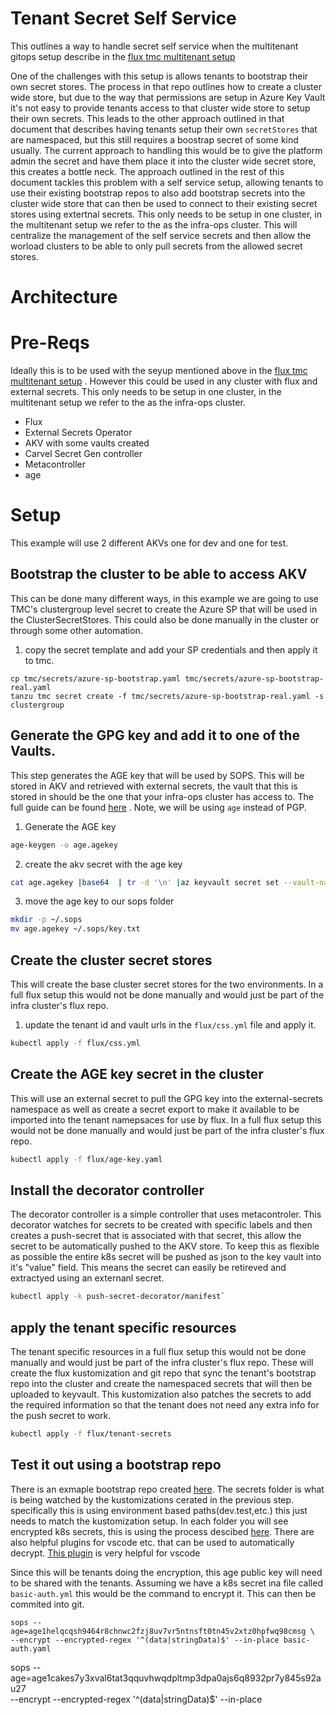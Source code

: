# Tenant Secret Self Service

This outlines a way to handle secret self service when the multitenant gitops setup describe in the [flux tmc multitenant setup](https://github.com/warroyo/flux-tmc-multitenant) 

One of the challenges with this setup is allows tenants to bootstrap their own secret stores. The process in that repo outlines how to create a cluster wide store, but due to the way that permissions are setup in Azure Key Vault it's not easy to provide tenants access to that cluster wide store to setup their own secrets. This leads to the other approach outlined in that document that describes having tenants setup their own `secretStores` that are namespaced, but this still requires a boostrap secret of some kind usually. The current approach to handling this would be to give the platform admin the secret and have them place it into the cluster wide secret store, this creates a bottle neck. The approach outlined in the rest of this document tackles this problem with a self service setup, allowing tenants to use their existing bootstrap repos to also add bootstrap secrets into the cluster wide store that can then be used to connect to their existing secret stores using extertnal secrets. This only needs to be setup in one cluster, in the multitenant setup we refer to the as the infra-ops cluster. This will centralize the management of the self service secrets and then allow the worload clusters to be able to only pull secrets from the allowed secret stores. 


# Architecture

# Pre-Reqs

Ideally this is to be used with the seyup mentioned above in the [flux tmc multitenant setup](https://github.com/warroyo/flux-tmc-multitenant) . However this could be used in any cluster with flux and external secrets. This only needs to be setup in one cluster, in the multitenant setup we refer to the as the infra-ops cluster. 

* Flux   
* External Secrets Operator
* AKV with some vaults created 
* Carvel Secret Gen controller
* Metacontroller
* age

# Setup

This example will use 2 different AKVs one for dev and one for test. 

## Bootstrap the cluster to be able to access AKV

This can be done many different ways, in this example we are going to use TMC's clustergroup level secret to create the Azure SP that will be used in the ClusterSecretStores. This could also be done manually in the cluster or through some other automation.


1. copy the secret template and add your SP credentials and then apply it to tmc.

```
cp tmc/secrets/azure-sp-bootstrap.yaml tmc/secrets/azure-sp-bootstrap-real.yaml
tanzu tmc secret create -f tmc/secrets/azure-sp-bootstrap-real.yaml -s clustergroup
```


## Generate the GPG key and add it to one of the Vaults.

This step generates the AGE key that will be used by SOPS. This will be stored in AKV and retrieved with external secrets, the vault that this is stored in should be the one that your infra-ops cluster has access to. The full guide can be found [here](https://fluxcd.io/flux/guides/mozilla-sops/) . Note, we will be using `age` instead of PGP.

1. Generate the AGE key

```bash
age-keygen -o age.agekey
```

2. create the akv secret with the age key
```bash
cat age.agekey |base64  | tr -d '\n' |az keyvault secret set --vault-name "<vault-name>" --name "sops-gpg" --file /dev/stdin
```

3. move the age key to our sops folder

```bash
mkdir -p ~/.sops
mv age.agekey ~/.sops/key.txt
```

## Create the cluster secret stores

This will create the base cluster secret stores for the two environments. In a full flux setup this would not be done manually and would just be part of the infra cluster's flux repo.

1. update the tenant id and vault urls in the `flux/css.yml` file and apply it.
```bash
kubectl apply -f flux/css.yml
```

## Create the AGE key secret in the cluster

 This will use an external secret to pull the GPG key into the external-secrets namespace as well as create a secret export to make it available to be imported into the tenant namepsaces for use by flux. In a full flux setup this would not be done manually and would just be part of the infra cluster's flux repo.

 ```bash
kubectl apply -f flux/age-key.yaml
```

## Install the decorator controller

The decorator controller is a simple controller that uses metacontroler. This decorator watches for secrets to be created with specific labels and then creates a push-secret that is associated with that secret, this allow the secret to be automatically pushed to the AKV store. To keep this as flexible as possible the entire k8s secret will be pushed as json to the key vault into it's "value" field. This means the secret can easily be retireved and extractyed using an externanl secret. 

```bash
kubectl apply -k push-secret-decorator/manifest`
```

## apply the tenant specific resources

The tenant specific resources in a full flux setup this would not be done manually and would just be part of the infra cluster's flux repo. These will create the flux kustomization and git repo that sync the tenant's bootstrap repo into the cluster and create the namespaced secrets that will then be uploaded to keyvault. This kustomization also patches the secrets to add the required information so that the tenant does not need any extra info for the push secret to work. 

```bash
kubectl apply -f flux/tenant-secrets
```


## Test it out using a bootstrap repo
There is an exmaple bootstrap repo created [here](https://github.com/warroyo/iris-blue-gitops). The secrets folder is what is being watched by the kustomizations cerated in the previous step. specifically this is using environment based paths(dev.test,etc.) this just needs to match the kustomization setup. In each folder you will see encrypted k8s secrets, this is using the process descibed [here](https://fluxcd.io/flux/guides/mozilla-sops/#encrypting-secrets-using-age).  There are also helpful plugins for vscode etc. that can be used to automatically decrypt. [This plugin](https://marketplace.visualstudio.com/items?itemName=signageos.signageos-vscode-sops) is very helpful for vscode 


Since this will be tenants doing the encryption, this age public key will need to be shared with the tenants. Assuming we have a k8s secret ina file called `basic-auth.yml`  this would be the command to encrypt it. This can then be commited into git. 

```
sops --age=age1helqcqsh9464r8chnwc2fzj8uv7vr5ntnsft0tn45v2xtz0hpfwq98cmsg \
--encrypt --encrypted-regex '^(data|stringData)$' --in-place basic-auth.yaml
```

sops --age=age1cakes7y3xval6tat3qquvhwqdpltmp3dpa0ajs6q8932pr7y845s92au27 \
--encrypt --encrypted-regex '^(data|stringData)$' --in-place 